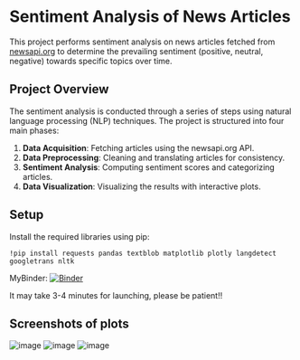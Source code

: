 # Sentiment Analysis of News Articles

This project performs sentiment analysis on news articles fetched from [newsapi.org](https://newsapi.org) to determine the prevailing sentiment (positive, neutral, negative) towards specific topics over time.

## Project Overview

The sentiment analysis is conducted through a series of steps using natural language processing (NLP) techniques. The project is structured into four main phases:

1. **Data Acquisition**: Fetching articles using the newsapi.org API.
2. **Data Preprocessing**: Cleaning and translating articles for consistency.
3. **Sentiment Analysis**: Computing sentiment scores and categorizing articles.
4. **Data Visualization**: Visualizing the results with interactive plots.

## Setup

Install the required libraries using pip:
```
!pip install requests pandas textblob matplotlib plotly langdetect googletrans nltk
```

MyBinder: [![Binder](https://mybinder.org/badge_logo.svg)](https://mybinder.org/v2/gh/crackie-hakz/news-sentimental-analysis/HEAD)

It may take 3-4 minutes for launching, please be patient!!

## Screenshots of plots
![image](https://github.com/crackie-hakz/news-sentimental-analysis/assets/145805767/3b315d18-937d-484f-b010-d4229efbac12)
![image](https://github.com/crackie-hakz/news-sentimental-analysis/assets/145805767/31503d12-5ca5-42d6-a896-f42fb76a2ba4)
![image](https://github.com/crackie-hakz/news-sentimental-analysis/assets/145805767/b174911d-16fc-4c26-8ad9-f783348d5d2b)
